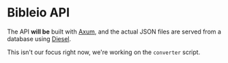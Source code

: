 # Bibleio API

The API **will be** built with [Axum](https://github.com/tokio-rs/axum), and the actual JSON files are served from a database using [Diesel](https://diesel.rs/).

This isn't our focus right now, we're working on the `converter` script.
